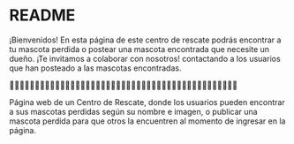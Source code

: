 # README

¡Bienvenidos! En esta página de este centro de rescate podrás encontrar a tu mascota perdida o postear una mascota encontrada que necesite un dueño.
¡Te invitamos a colaborar con nosotros! contactando a los usuarios que han posteado a las mascotas encontradas.

🐾🐾🐾🐾🐾🐾🐾🐾🐾🐾🐾🐾🐾🐾🐾🐾🐾🐾🐾🐾🐾🐾🐾🐾🐾🐾🐾🐾🐾🐾🐾🐾🐾🐾🐾🐾🐾🐾🐾🐾🐾🐾🐾🐾🐾

Página web de un Centro de Rescate, donde los usuarios pueden encontrar a sus mascotas perdidas según su nombre e imagen, o publicar una mascota perdida para que otros la encuentren al momento de ingresar en la página.
